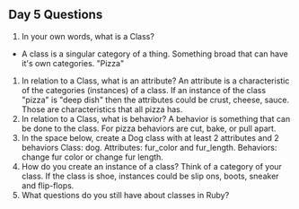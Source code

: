 ## Day 5 Questions

1. In your own words, what is a Class?
- A class is a singular category of a thing. Something broad that can have it's own categories. "Pizza"
1. In relation to a Class, what is an attribute?
An attribute is a characteristic of the categories (instances) of a class. If an instance of the class "pizza" is "deep dish" then the attributes could be crust, cheese, sauce. Those are characteristics that all pizza has.
1. In relation to a Class, what is behavior?
A behavior is something that can be done to the class. For pizza behaviors are cut, bake, or pull apart.
1. In the space below, create a Dog class with at least 2 attributes and 2 behaviors
Class: dog. Attributes: fur_color and fur_length. Behaviors: change fur color or change fur length.
1. How do you create an instance of a class?
Think of a category of your class. If the class is shoe, instances could be slip ons, boots, sneaker and flip-flops.
1. What questions do you still have about classes in Ruby?
